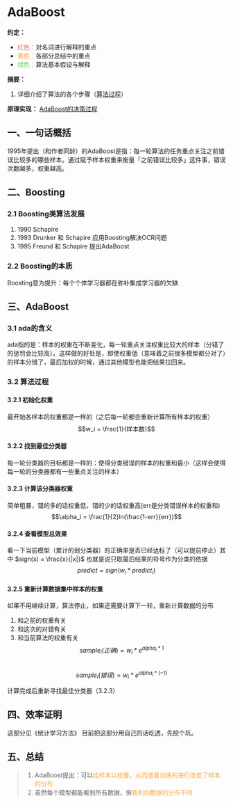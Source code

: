
# AdaBoost
**约定：**
- <font color=F66A65>红色：</font>对名词进行解释的重点
- <font color=FDA63E>黄色：</font>各部分总结中的重点
- <font color=62D257>绿色：</font>算法基本假设与解释

**摘要：**
1. 详细介绍了算法的各个步骤（[算法过程](#32-算法过程)）

**原理实现：**
[AdaBoost的决策过程](/algorithms/ai/ai_math/Extra6.md)

## 一、一句话概括
1995年提出（和作者同龄）的AdaBoost是指：每一轮算法的任务重点关注之前错误比较多的哪些样本。通过赋予样本权重来衡量「之前错误比较多」这件事，错误次数越多，权重越高。
## 二、Boosting
### 2.1 Boosting类算法发展
1. 1990 Schapire
2. 1993 Drunker 和 Schapire 应用Boosting解决OCR问题
3. 1995 Freund 和 Schapire 提出AdaBoost
### 2.2 Boosting的本质
Boosting意为提升：每个个体学习器都在弥补集成学习器的欠缺
## 三、AdaBoost
### 3.1 ada的含义
ada指的是：样本的权重在不断变化，每一轮重点关注权重比较大的样本（分错了的惩罚会比较高）。这样做的好处是，即使权重低（意味着之前很多模型都分对了）的样本分错了，最后加权的时候，通过其他模型也能把结果拉回来。
### 3.2 算法过程
#### 3.2.1 初始化权重
最开始各样本的权重都是一样的（之后每一轮都会重新计算所有样本的权重）
$$w_i = \frac{1}{样本数}$$
#### 3.2.2 找到最佳分类器
每一轮分类器的目标都是一样的：使得分类错误的样本的权重和最小（这样会使得每一轮的分类器都有一些重点关注的样本）
#### 3.2.3 计算该分类器权重
简单粗暴，错的多的话权重低，错的少的话权重高(err是分类错误样本的权重和)
$$\alpha_i = \frac{1}{2}ln(\frac{1-err}{err})$$
#### 3.2.4 查看模型总效果
看一下当前模型（累计的弱分类器）的正确率是否已经达标了（可以提前停止）其中
$sign(x) = \frac{x}{|x|}$ 也就是说只取最后结果的符号作为分类的依据
$$predict = sign(w_i * predict_i)$$
#### 3.2.5 重新计算数据集中样本的权重
如果不用继续计算，算法停止，如果还需要计算下一轮，重新计算数据的分布
1. 和之前的权重有关
2. 和这次的对错有关
3. 和当前算法的权重有关
$$sample_i(正确) = w_i * e^{alpha_i * 1}$$  
$$sample_i(错误) = w_i * e^{alpha_i * (-1)}$$  

计算完成后重新寻找最佳分类器（3.2.3）
## 四、效率证明
这部分见《统计学习方法》 目前把这部分用自己的话吃透，先挖个坑。
## 五、总结
> 1. AdaBoost提出：可以<font color=FDA63E>给样本以权重，从而随着训练的进行改变了样本的分布</font>
> 2. 虽然每个模型都能看到所有数据，但<font color=FDA63E>看到的数据的分布不同</font>